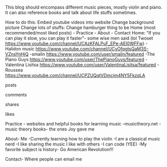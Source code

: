 This blog should encompass different music pieces, mostly violin and piano. It can also reference books and talk about life stuffs sometimes.

How to do this:
Embed youtube videos into website
Change background picture
Change lots of stuffs:
Change hamburger thing to be Home (most recommended/most liked posts) - Practice - About - Contact
Home: "If you can play it slow, you can play it faster"- some wise men said (lol Twoset https://www.youtube.com/channel/UCAzKFALPuF_EPe-AEI0WFFw)
-Halidon music https://www.youtube.com/channel/UCyOfqgtsQaM3S-VZnsYnHjQ
-smalin https://www.youtube.com/user/smalin/featured
-The Piano Guys https://www.youtube.com/user/ThePianoGuys/featured
-Valentina Lisitsa https://www.youtube.com/user/ValentinaLisitsa/featured
-Roussea https://www.youtube.com/channel/UCPZUQqtVDmcjm4NY5FkzqLA

posts

comments

shares

likes 

Practice - websites and helpful books for learning music
-musictheory.net
-music theory books- the ones Joy gave me

About- Me
-Currently learning how to play the violin
-I am a classical music nerd
-I like sharing the music I like with others
-I can code (YEE)
-My favorite subject is history- Go American Revolution!!!

Contact-
Where people can email me
